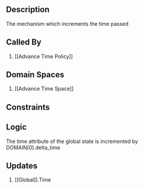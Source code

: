 ## Description

The mechanism which increments the time passed
## Called By
1. [[Advance Time Policy]]
## Domain Spaces
1. [[Advance Time Space]]
## Constraints
## Logic
The time attribute of the global state is incremented by DOMAIN[0].delta_time

## Updates

1. [[Global]].Time
